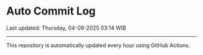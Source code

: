 # Auto Commit Log

Last updated: Thursday, 04-09-2025 03:14 WIB

---

This repository is automatically updated every hour using GitHub Actions.
